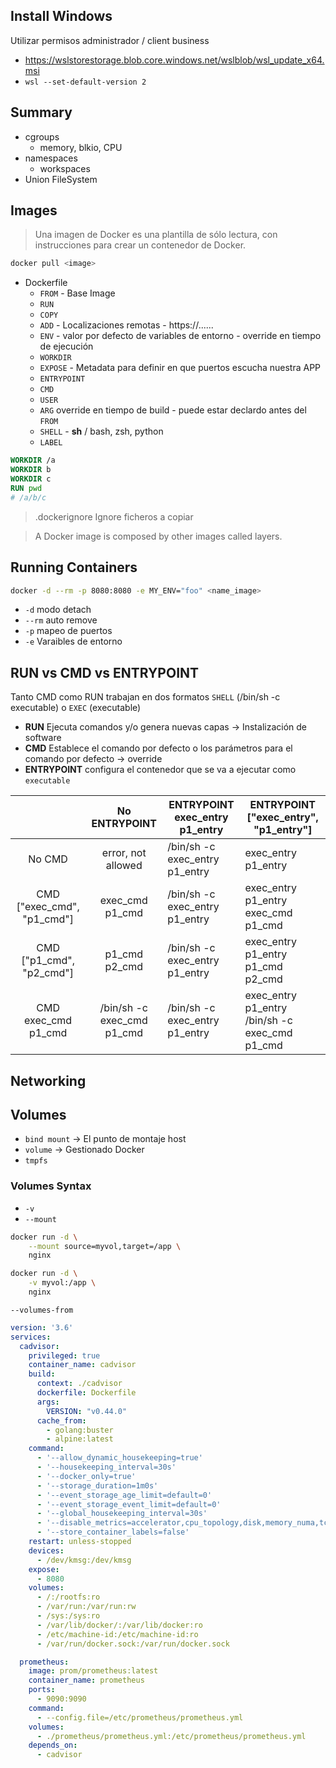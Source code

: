 ## Install Windows

Utilizar permisos administrador / client business

- https://wslstorestorage.blob.core.windows.net/wslblob/wsl_update_x64.msi
- `wsl --set-default-version 2`

## Summary

- cgroups
    - memory, blkio, CPU
- namespaces
    - workspaces
- Union FileSystem

## Images

> Una imagen de Docker es una plantilla de sólo lectura, con instrucciones para crear un contenedor de Docker.

```bash
docker pull <image>
```

- Dockerfile
    - `FROM` - Base Image
    - `RUN` 
    - `COPY`
    - `ADD` - Localizaciones remotas - https://......
    - `ENV` - valor por defecto de variables de entorno - override en tiempo de ejecución
    - `WORKDIR` 
    - `EXPOSE` - Metadata para definir en que puertos escucha nuestra APP
    - `ENTRYPOINT`
    - `CMD`
    - `USER`
    - `ARG` override en tiempo de build - puede estar declardo antes del `FROM`
    - `SHELL` - **sh** / bash, zsh, python 
    - `LABEL`


```Dockerfile
WORKDIR /a
WORKDIR b
WORKDIR c
RUN pwd 
# /a/b/c
```


> .dockerignore Ignore ficheros a copiar

> A Docker image is composed by other images called layers.

## Running Containers

```bash
docker -d --rm -p 8080:8080 -e MY_ENV="foo" <name_image> 
```

- `-d` modo detach
- `--rm` auto remove
- `-p` mapeo de puertos
- `-e` Varaibles de entorno

## RUN vs CMD vs ENTRYPOINT

Tanto CMD como RUN trabajan en dos formatos `SHELL` (/bin/sh -c executable) o `EXEC` (executable)

- **RUN** Ejecuta comandos y/o genera nuevas capas -> Instalización de software
- **CMD** Establece el comando por defecto o los parámetros para el comando por defecto -> override
- **ENTRYPOINT** configura el contenedor que se va a ejecutar como `executable`

|                            |        No ENTRYPOINT       | ENTRYPOINT exec_entry p1_entry | ENTRYPOINT ["exec_entry", "p1_entry"]          |
|:--------------------------:|:--------------------------:|--------------------------------|------------------------------------------------|
|           No CMD           |     error, not allowed     | /bin/sh -c exec_entry p1_entry |               exec_entry p1_entry              |
| CMD ["exec_cmd", "p1_cmd"] |       exec_cmd p1_cmd      | /bin/sh -c exec_entry p1_entry |       exec_entry p1_entry exec_cmd p1_cmd      |
| CMD ["p1_cmd", "p2_cmd"]   |        p1_cmd p2_cmd       | /bin/sh -c exec_entry p1_entry |        exec_entry p1_entry p1_cmd p2_cmd       |
|     CMD exec_cmd p1_cmd    | /bin/sh -c exec_cmd p1_cmd | /bin/sh -c exec_entry p1_entry | exec_entry p1_entry /bin/sh -c exec_cmd p1_cmd |

## Networking

## Volumes

- `bind mount` -> El punto de montaje host
- `volume` -> Gestionado Docker
- `tmpfs` 

### Volumes Syntax

- `-v`
- `--mount`

```bash
docker run -d \
    --mount source=myvol,target=/app \
    nginx
```

```bash
docker run -d \
    -v myvol:/app \
    nginx
```

`--volumes-from`

```yml
version: '3.6'
services:
  cadvisor:
    privileged: true
    container_name: cadvisor
    build:
      context: ./cadvisor
      dockerfile: Dockerfile
      args:
        VERSION: "v0.44.0"
      cache_from:
        - golang:buster
        - alpine:latest
    command:
      - '--allow_dynamic_housekeeping=true'
      - '--housekeeping_interval=30s'
      - '--docker_only=true'
      - '--storage_duration=1m0s'
      - '--event_storage_age_limit=default=0'
      - '--event_storage_event_limit=default=0'
      - '--global_housekeeping_interval=30s'
      - '--disable_metrics=accelerator,cpu_topology,disk,memory_numa,tcp,udp,percpu,sched,process,hugetlb,referenced_memory,resctrl,cpuset,advtcp,memory_numa'
      - '--store_container_labels=false'
    restart: unless-stopped
    devices:
      - /dev/kmsg:/dev/kmsg
    expose:
      - 8080
    volumes:
      - /:/rootfs:ro
      - /var/run:/var/run:rw
      - /sys:/sys:ro
      - /var/lib/docker/:/var/lib/docker:ro
      - /etc/machine-id:/etc/machine-id:ro
      - /var/run/docker.sock:/var/run/docker.sock

  prometheus:
    image: prom/prometheus:latest
    container_name: prometheus
    ports:
      - 9090:9090
    command:
      - --config.file=/etc/prometheus/prometheus.yml
    volumes:
      - ./prometheus/prometheus.yml:/etc/prometheus/prometheus.yml
    depends_on:
      - cadvisor
```
